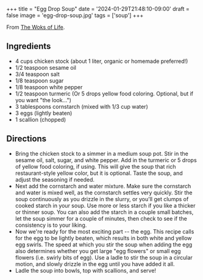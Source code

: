 +++
title = "Egg Drop Soup"
date = '2024-01-29T21:48:10-09:00'
draft = false
image = 'egg-drop-soup.jpg'
tags = ['soup']
+++

From [The Woks of Life](https://thewoksoflife.com/egg-drop-soup/).

## Ingredients
* 4 cups chicken stock (about 1 liter, organic or homemade preferred!)
* 1/2 teaspoon sesame oil
* 3/4 teaspoon salt
* 1/8 teaspoon sugar
* 1/8 teaspoon white pepper
* 1/2 teaspoon turmeric (Or 5 drops yellow food coloring. Optional, but if you want "the look...")
* 3 tablespoons cornstarch (mixed with 1/3 cup water)
* 3 eggs (lightly beaten)
* 1 scallion (chopped)

## Directions
* Bring the chicken stock to a simmer in a medium soup pot. Stir in the sesame oil, salt, sugar, and white pepper. Add in the turmeric or 5 drops of yellow food coloring, if using. This will give the soup that rich restaurant-style yellow color, but it is optional. Taste the soup, and adjust the seasoning if needed.
* Next add the cornstarch and water mixture. Make sure the cornstarch and water is mixed well, as the cornstarch settles very quickly. Stir the soup continuously as you drizzle in the slurry, or you'll get clumps of cooked starch in your soup. Use more or less starch if you like a thicker or thinner soup. You can also add the starch in a couple small batches, let the soup simmer for a couple of minutes, then check to see if the consistency is to your liking.
* Now we're ready for the most exciting part -- the egg. This recipe calls for the egg to be lightly beaten, which results in both white and yellow egg swirls. The speed at which you stir the soup when adding the egg also determines whether you get large "egg flowers" or small egg flowers (i.e. swirly bits of egg). Use a ladle to stir the soup in a circular motion, and slowly drizzle in the egg until you have added it all.
* Ladle the soup into bowls, top with scallions, and serve!
